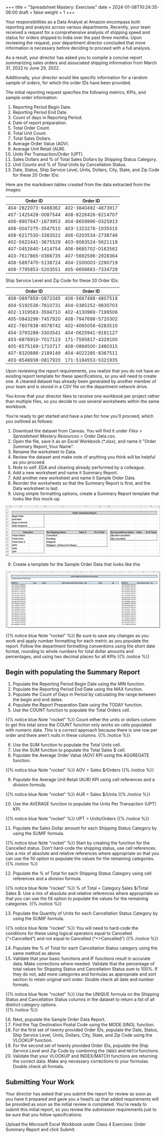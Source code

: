 +++
title = "Spreadsheet Mastery: Exercises"
date = 2024-01-08T10:24:35-06:00
draft = false
weight = 1
+++

Your responsibilities as a Data Analyst at Amazon encompass both reporting and analysis across various departments. Recently, your team received a request for a comprehensive analysis of shipping speed and status for orders shipped to India over the past three months. Upon reviewing the request, your department director concluded that more information is necessary before deciding to proceed with a full analysis.

As a result, your director has asked you to compile a concise report summarizing sales orders and associated shipping information from March 31, 2022 to June 29, 2022.

Additionally, your director would like specific information for a random sample of orders, for which the order IDs have been provided.

The initial reporting request specifies the following metrics, KPIs, and sample order information:
1. Reporting Period Begin Date.
1. Reporting Period End Date.
1. Count of days in Reporting Period.
1. Date of report preparation.
1. Total Order Count.
1. Total Unit Count.
1. Total Sales Dollars.
1. Average Order Value (AOV).
1. Average Unit Retail (AUR).
1. Units Per Transaction/Order (UPT).
1. Sales Dollars and % of Total Sales Dollars by Shipping Status Category.
1. Unit Counts and % of Total Units by Cancellation Status.
1. Date, Status, Ship Service Level, Units, Dollars, City, State, and Zip Code for these 20 Order IDs:

Here are the markdown tables created from the data extracted from the images:

| Order ID                | Order ID                |
|-------------------------|-------------------------|
| 404-2822073-6488362     | 402-3840492-4873917     |
| 407-1425428-0087544     | 408-8226426-6214707     |
| 406-9907647-1673953     | 404-8659996-0325913     |
| 408-0047275-3547510     | 403-1323278-1035515     |
| 408-6217530-3383522     | 406-0203534-2738746     |
| 402-5622441-3675529     | 403-9063524-5621118     |
| 407-0452640-1414754     | 406-9685702-0163562     |
| 403-7617865-0366735     | 407-5692596-2928364     |
| 408-5897470-5138724     | 404-1500003-2290719     |
| 408-7795853-5203551     | 405-6656663-7334729     |


Ship Service Level and Zip Code for these 20 Order IDs:

| Order ID                | Order ID                |
|-------------------------|-------------------------|
| 408-0897859-0872345     | 406-5667488-4807518     |
| 404-5192536-7610731     | 404-0385252-9830703     |
| 402-1319583-3594710     | 402-4130969-7199506     |
| 405-0843296-7457920     | 408-7947698-5720302     |
| 402-7607638-8078742     | 402-4065058-6283510     |
| 404-3793288-3303541     | 404-0625941-9181127     |
| 403-6876910-7017123     | 171-7595817-4329100     |
| 405-6575169-1710717     | 408-0894500-2480315     |
| 407-8320886-2189149     | 404-4022285-8367511     |
| 403-8548938-0817920     | 171-5184553-5321935     |

Upon reviewing the report requirements, you realize that you do not have an existing report template for these specifications, so you will need to create one. A cleaned dataset has already been generated by another member of your team and is stored in a CSV file on the department network drive.

You know that your director likes to receive one workbook per project rather than multiple files, so you decide to use several worksheets within the same workbook.

You’re ready to get started and have a plan for how you’ll proceed, which you outlined as follows:
1. Download the dataset from Canvas. You will find it under *Files* > *Spreadsheet Mastery Resources* > Order Data.csv.
1. Open the file, save it as an Excel Workbook (*.xlsx), and name it "Order Summary Report_Your Name".
1. Rename the worksheet to Data.
1. Review the dataset and make note of anything you think will be helpful as you proceed.
1. Note to self: EDA and cleaning already performed by a colleague.
1. Add a new worksheet and name it Summary Report.
1. Add another new worksheet and name it Sample Order Data.
1. Reorder the worksheets so that the Summary Report is first, and the Data worksheet is last.
1. Using simple formatting options, create a Summary Report template that looks like this mock-up.

![Summary report template mock-up](pictures/summary-report-template.png?classes=border)

9. Create a template for the Sample Order Data that looks like this

![Sample order data template](pictures/sample-order-data.png?classes=border)

{{% notice blue Note "rocket" %}}
Be sure to save any changes as you work and apply number formatting for each metric as you populate the report. Follow the department formatting conventions using the short date format, rounding to whole numbers for total dollar amounts and percentages, and using two decimal places for all KPIs
{{% /notice %}}

## Begin with populating the Summary Report
1. Populate the Reporting Period Begin Date using the MIN function.
1. Populate the Reporting Period End Date using the MAX function.
1. Populate the Count of Days in Period by calculating the range between the begin and end dates.
1. Populate the Report Preparation Date using the TODAY function.
1. Use the COUNT function to populate the Total Orders cell. 

{{% notice blue Note "rocket" %}}
Count either the units or dollars column to get this total since the COUNT function only works on cells populated with numeric data. This is a correct approach because there is one row per order and there aren’t nulls in these columns.
{{% /notice %}}

6. Use the SUM function to populate the Total Units cell.
7. Use the SUM function to populate the Total Sales $ cell.
8. Populate the Average Order Value (AOV) KPI using the AGGREGATE function.

{{% notice blue Note "rocket" %}}
AOV = Sales $/Orders
{{% /notice %}}

9. Populate the Average Unit Retail (AUR) KPI using cell references and a division formula.

{{% notice blue Note "rocket" %}}
AUR = Sales $/Units
{{% /notice %}}

10. Use the AVERAGE function to populate the Units Per Transaction (UPT) KPI.

{{% notice blue Note "rocket" %}}
UPT = Units/Orders
{{% /notice %}}

11. Populate the Sales Dollar amount for each Shipping Status Category by using the SUMIF formula.

{{% notice blue Note "rocket" %}}
Start by creating the function for the Cancelled status. Don’t hard-code the shipping status, use cell references. Use a mix of absolute and relative references where appropriate so that you can use the fill option to populate the values for the remaining categories.
{{% /notice %}}

12. Populate the % of Total for each Shipping Status Category using cell references and a division formula.

{{% notice blue Note "rocket" %}}
% of Total = Category Sales $/Total Sales $. Use a mix of absolute and relative references where appropriate so that you can use the fill option to populate the values for the remaining categories.
{{% /notice %}}

13. Populate the Quantity of Units for each Cancellation Status Category by using the SUMIF formula.

{{% notice blue Note "rocket" %}}
You will need to hard-code the conditions for these using logical operators equal to Cancelled (“=Cancelled”) and not equal to Cancelled (“<>Cancelled”)
{{% /notice %}}

14. Populate the % of Total for each Cancellation Status category using the same method as above.
15. Validate that your basic functions and IF functions result in accurate data. Make corrections where needed. Validate that the percentage of total values for Shipping Status and Cancellation Status sum to 100%. If they do not, add more categories and formulas as appropriate and sort section to retain original sort order. Double check all date and number formats.

{{% notice blue Note "rocket" %}}
Use the UNIQUE formula on the Shipping Status and Cancellation Status columns in the dataset to return a list of all distinct category options.  
{{% /notice %}}

16. Next, populate the Sample Order Data Report.
17. Find the Top Destination Postal Code using the MODE.SINGL function.
18. For the first set of twenty provided Order IDs, populate the Date, Status, Ship Service Level, Units, Dollars, City, State, and Zip Code using the VLOOKUP function.
19. For the second set of twenty provided Order IDs, populate the Ship Service Level and Zip Code by combining the `INDEX` and `MATCH` functions.
20. Validate that your VLOOKUP and INDEX/MATCH functions are returning the correct data. Make any necessary corrections to your formulas. Double check all formats.

## Submitting Your Work

Your director has asked that you submit the report for review as soon as you have it prepared and gave you a head’s up that added requirements will be provided as soon as the initial review is completed. You’re ready to submit this initial report, so you review the submission requirements just to be sure that you follow specifications:

Upload the Microsoft Excel Workbook under Class 4 Exercises: Order Summary Report and click Submit.




